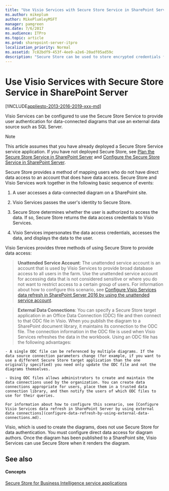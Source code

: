 ```yaml
---
title: "Use Visio Services with Secure Store Service in SharePoint Server"
ms.author: mikeplum
author: MikePlumleyMSFT
manager: pamgreen
ms.date: 7/6/2017
ms.audience: ITPro
ms.topic: article
ms.prod: sharepoint-server-itpro
localization_priority: Normal
ms.assetid: 7c82bdf9-453f-4ee9-a2e6-20adf05ad59c
description: "Secure Store can be used to store encrypted credentials for use in refreshing data-connected Visio diagrams in Visio Services."
---
```


# Use Visio Services with Secure Store Service in SharePoint Server

[!INCLUDE[appliesto-2013-2016-2019-xxx-md](../includes/appliesto-2013-2016-2019-xxx-md.md)]
  
Visio Services can be configured to use the Secure Store Service to provide user authentication for data-connected diagrams that use an external data source such as SQL Server.
  
> [!NOTE]
> This article assumes that you have already deployed a Secure Store Service service application. If you have not deployed Secure Store, see [Plan the Secure Store Service in SharePoint Server](/previous-versions/office/sharepoint-server-2010/ee806889(v=office.14)) and [Configure the Secure Store Service in SharePoint Server](configure-the-secure-store-service.md). 
  
Secure Store provides a method of mapping users who do not have direct data access to an account that does have data access. Secure Store and Visio Services work together in the following basic sequence of events:
  
1. A user accesses a data-connected diagram on a SharePoint site.
    
2. Visio Services passes the user's identity to Secure Store.
    
3. Secure Store determines whether the user is authorized to access the data. If so, Secure Store returns the data access credentials to Visio Services.
    
4. Visio Services impersonates the data access credentials, accesses the data, and displays the data to the user.
    
Visio Services provides three methods of using Secure Store to provide data access:
  
> **Unattended Service Account**: The unattended service account is an account that is used by Visio Services to provide broad database access to all users in the farm. Use the unattended service account for accessing data that is not considered sensitive or where you do not want to restrict access to a certain group of users. For information about how to configure this scenario, see [Configure Visio Services data refresh in SharePoint Server 2016 by using the unattended service account](configure-the-unattended-service-account.md).
    
> **External Data Connections**: You can specify a Secure Store target application in an Office Data Connection (ODC) file and then connect to that ODC file in Visio. When you publish the diagram to a SharePoint document library, it maintains its connection to the ODC file. The connection information in the ODC file is used when Visio Services refreshes the data in the workbook. Using an ODC file has the following advantages:
    
    - A single ODC file can be referenced by multiple diagrams. If the data source connection parameters change (for example, if you want to use a different Secure Store target application than the one originally specified) you need only update the ODC file and not the diagrams themselves.
    
    - Using ODC files allows administrators to create and maintain the data connections used by the organization. You can create data connections appropriate for users, place them in a trusted data connection library, and then notify the users of which ODC files to use for their queries.
    
    For information about how to configure this scenario, see [Configure Visio Services data refresh in SharePoint Server by using external data connections](configure-data-refresh-by-using-external-data-connections.md).
    
Visio, which is used to create the diagrams, does not use Secure Store for data authentication. You must configure direct data access for diagram authors. Once the diagram has been published to a SharePoint site, Visio Services can use Secure Store when it renders the diagram.
  
## See also

#### Concepts

[Secure Store for Business Intelligence service applications](secure-store-for-business-intelligence-service-applications.md)

